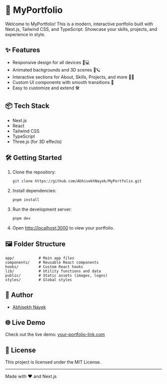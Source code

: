 # 🚀 MyPortfolio

Welcome to MyPortfolio! This is a modern, interactive portfolio built with Next.js, Tailwind CSS, and TypeScript. Showcase your skills, projects, and experience in style.

## ✨ Features
- Responsive design for all devices 📱💻
- Animated backgrounds and 3D scenes 🎨🪐
- Interactive sections for About, Skills, Projects, and more 🧑‍💻
- Custom UI components with smooth transitions 🧩
- Easy to customize and extend 🛠️

## 📦 Tech Stack
- Next.js
- React
- Tailwind CSS
- TypeScript
- Three.js (for 3D effects)

## 🛠️ Getting Started
1. Clone the repository:
   ```bash
   git clone https://github.com/AbhisekhNayek/MyPortfolio.git
   ```
2. Install dependencies:
   ```bash
   pnpm install
   ```
3. Run the development server:
   ```bash
   pnpm dev
   ```
4. Open [http://localhost:3000](http://localhost:3000) to view your portfolio.

## 🖼️ Folder Structure
```
app/           # Main app files
components/    # Reusable React components
hooks/         # Custom React hooks
lib/           # Utility functions and data
public/        # Static assets (images, logos)
styles/        # Global styles
```

## 👤 Author
- [Abhisekh Nayek](https://github.com/AbhisekhNayek)

## 🌐 Live Demo
Check out the live demo: [your-portfolio-link.com](https://your-portfolio-link.com)

## 📄 License
This project is licensed under the MIT License.

---

Made with ❤️ and Next.js
